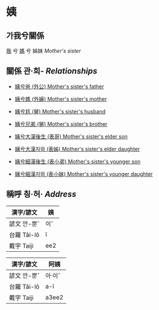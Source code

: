 # 姨
## 가我兮關係

[我](member1.md) 兮 [媽](member2.md) 兮 姊妹 _Mother's sister_

## 關係 관·희- _Relationships_

- [姨兮爸 (外公) Mother's sister's father](member13.md)

- [姨兮媽 (外嫲) Mother's sister's mother](member14.md)

- [姨兮尪 (舅) Mother's sister's husband](member16.md)

- [姨兮兄弟 (舅) Mother's sister's brother](member16.md)

- [姨兮大漢後生 (表哥) Mother's sister's elder son](member47.md)

- [姨兮大漢자와 (表姊) Mother's sister's elder daughter](member48.md)

- [姨兮細漢後生 (表小弟) Mother's sister's younger son](member49.md)

- [姨兮細漢자와 (表小妹) Mother's sister's younger daughter](member50.md)



## 稱呼 칑·허· _Address_

漢字/諺文 | 姨
--- | ---
諺文 깐-뿐ˆ | 이ˆ
台羅 Tâi-lô | î
戴字 Taiji | ee2


漢字/諺文 | 阿姨
--- | ---
諺文 깐-뿐ˆ | 아·이ˆ
台羅 Tâi-lô | a-î
戴字 Taiji | a3ee2



